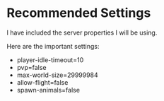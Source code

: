 # Recommended Settings

I have included the server properties I will be using.

Here are the important settings:

* player-idle-timeout=10
* pvp=false
* max-world-size=29999984
* allow-flight=false
* spawn-animals=false
